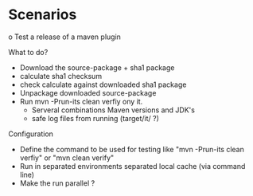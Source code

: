 
Scenarios
=========

 o Test a release of a maven plugin


   What to do?

 * Download the source-package + sha1 package
 * calculate sha1 checksum
 * check calculate against downloaded sha1 package
 * Unpackage downloaded source-package
 * Run mvn -Prun-its clean verfiy ony it.
   * Serveral combinations Maven versions and JDK's
   * safe log files from running (target/it/ ?)

Configuration
 * Define the command to be used for testing like "mvn -Prun-its clean verfiy"
   or "mvn clean verify"
 * Run in separated environments separated local cache (via command line)
 * Make the run parallel ?
